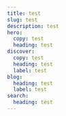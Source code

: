 ```yaml
---
title: test
slug: test
description: test
hero:
  copy: test
  heading: test
discover:
  copy: test
  heading: test
  label: test
blog:
  heading: test
  label: test
search:
  heading: test
---
```


